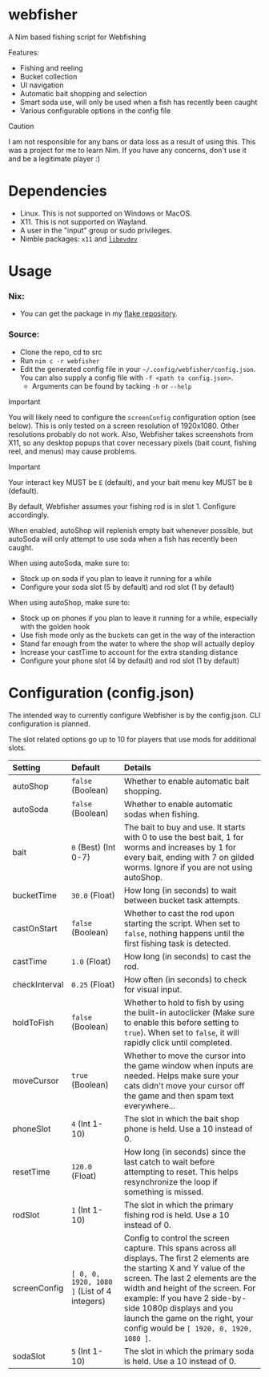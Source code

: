 # webfisher
A Nim based fishing script for Webfishing

Features:
- Fishing and reeling
- Bucket collection
- UI navigation
- Automatic bait shopping and selection
- Smart soda use, will only be used when a fish has recently been caught
- Various configurable options in the config file

> [!CAUTION]
> I am not responsible for any bans or data loss as a result of using this. This was a project for me to learn Nim. If you have any concerns, don't use it and be a legitimate player :)

# Dependencies
- Linux. This is not supported on Windows or MacOS.
- X11. This is not supported on Wayland.
- A user in the "input" group or sudo privileges.
- Nimble packages: `x11` and [`libevdev`](https://github.com/PassiveLemon/libevdev-nim)

# Usage
### Nix:
- You can get the package in my [flake repository](https://github.com/PassiveLemon/lemonake).
### Source:
- Clone the repo, cd to src
- Run `nim c -r webfisher`
- Edit the generated config file in your `~/.config/webfisher/config.json`. You can also supply a config file with `-f <path to config.json>`.
  - Arguments can be found by tacking `-h` or `--help`

> [!IMPORTANT]
> You will likely need to configure the `screenConfig` configuration option (see below). This is only tested on a screen resolution of 1920x1080. Other resolutions probably do not work. Also, Webfisher takes screenshots from X11, so any desktop popups that cover necessary pixels (bait count, fishing reel, and menus) may cause problems.

> [!IMPORTANT]
> Your interact key MUST be `E` (default), and your bait menu key MUST be `B` (default).

By default, Webfisher assumes your fishing rod is in slot 1. Configure accordingly.

When enabled, autoShop will replenish empty bait whenever possible, but autoSoda will only attempt to use soda when a fish has recently been caught.

When using autoSoda, make sure to:
- Stock up on soda if you plan to leave it running for a while
- Configure your soda slot (5 by default) and rod slot (1 by default)

When using autoShop, make sure to:
- Stock up on phones if you plan to leave it running for a while, especially with the golden hook
- Use fish mode only as the buckets can get in the way of the interaction
- Stand far enough from the water to where the shop will actually deploy
- Increase your castTime to account for the extra standing distance
- Configure your phone slot (4 by default) and rod slot (1 by default)

# Configuration (config.json)
The intended way to currently configure Webfisher is by the config.json. CLI configuration is planned.

The slot related options go up to 10 for players that use mods for additional slots.

| Setting | Default | Details |
| :- | :- | :- |
| autoShop | `false` (Boolean) | Whether to enable automatic bait shopping. |
| autoSoda | `false` (Boolean) | Whether to enable automatic sodas when fishing. |
| bait | `0` (Best) (Int 0-7) | The bait to buy and use. It starts with 0 to use the best bait, 1 for worms and increases by 1 for every bait, ending with 7 on gilded worms. Ignore if you are not using autoShop. |
| bucketTime | `30.0` (Float) | How long (in seconds) to wait between bucket task attempts. |
| castOnStart | `false` (Boolean) | Whether to cast the rod upon starting the script. When set to `false`, nothing happens until the first fishing task is detected. |
| castTime | `1.0` (Float) | How long (in seconds) to cast the rod. |
| checkInterval | `0.25` (Float) | How often (in seconds) to check for visual input. |
| holdToFish | `false` (Boolean) | Whether to hold to fish by using the built-in autoclicker (Make sure to enable this before setting to `true`). When set to `false`, it will rapidly click until completed. |
| moveCursor | `true` (Boolean) | Whether to move the cursor into the game window when inputs are needed. Helps make sure your cats didn't move your cursor off the game and then spam text everywhere... |
| phoneSlot | `4` (Int 1-10) | The slot in which the bait shop phone is held. Use a 10 instead of 0. |
| resetTime | `120.0` (Float) | How long (in seconds) since the last catch to wait before attempting to reset. This helps resynchronize the loop if something is missed. |
| rodSlot | `1` (Int 1-10) | The slot in which the primary fishing rod is held. Use a 10 instead of 0. |
| screenConfig | `[ 0, 0, 1920, 1080 ]` (List of 4 integers) | Config to control the screen capture. This spans across all displays. The first 2 elements are the starting X and Y value of the screen. The last 2 elements are the width and height of the screen. For example: If you have 2 side-by-side 1080p displays and you launch the game on the right, your config would be `[ 1920, 0, 1920, 1080 ]`. |
| sodaSlot | `5` (Int 1-10) | The slot in which the primary soda is held. Use a 10 instead of 0. |

